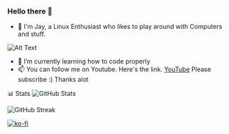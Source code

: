 ### Hello there 👋

- 🔭 I'm Jay, a Linux Enthusiast who likes to play around with Computers and stuff.

![Alt Text](https://user-images.githubusercontent.com/74038190/212750999-42ff8a64-dad8-4772-9648-849968543991.gif)

 - 🌱 I’m currently learning how to code properly
 - 📫 You can follow me on Youtube. Here's the link. [YouTube](https://www.youtube.com/@Ja.KooLit)
Please subscribe :) Thanks alot 





📊 Stats
 ![GitHub Stats](https://github-readme-stats.vercel.app/api?username=JaKooLit&show_icons=true&theme=radical) 
                               

 ![GitHub Streak](https://github-readme-streak-stats.herokuapp.com/?user=JaKooLit&theme=dark) 



[![ko-fi](https://ko-fi.com/img/githubbutton_sm.svg)](https://ko-fi.com/jakoolit)





<!--
**JaKooLit/JaKooLit** is a ✨ _special_ ✨ repository because its `README.md` (this file) appears on your GitHub profile.

Here are some ideas to get you started:

- 🔭 I'm Jay, a Linux Enthusiast who likes to play around with Computers and stuff.
- 🌱 I’m currently learning how to code properly
- 📫 You can follow me on Youtube. Here's the link. [YouTube](https://www.youtube.com/@ja.koolit2819) 
Please subscribe :) Thanks alot 
#![GitHub Contributors Image](https://contrib.rocks/image?repo=JaKooLit/JaKooLit)
<img align="right" alt="Coding" width="400" src="https://user-images.githubusercontent.com/74038190/212750999-42ff8a64-dad8-4772-9648-849968543991.gif">
<b>Top Repositories</b>

<div width="100%" align="center"><a href="https://github.com/JaKooLit/tabnews" align="left"><img align="left" width="45%" src="https://github-readme-stats.vercel.app/api/pin/?username=JaKooLit&repo=tabnews&title_color=0891b2&text_color=ffffff&icon_color=0891b2&bg_color=1c1917&hide_border=true&locale=en" /></a></div><br /><br /><br /><br /><br /><br /><br />

[![ko-fi](https://ko-fi.com/img/githubbutton_sm.svg)](https://ko-fi.com/jakoolit)

-->
